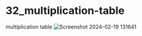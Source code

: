 # 32_multiplication-table
 multiplication table 
![Screenshot 2024-02-19 131641](https://github.com/Jeel1312/32_multiplication-table/assets/153166867/e7baac4c-79d8-406a-ad93-6f547f1db798)
